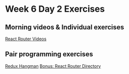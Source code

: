 # Week 6 Day 2 Exercises

## Morning videos & Individual exercises

[React Router Videos](videos)



## Pair programming exercises

[Redux Hangman](hangman)
[Bonus: React Router Directory](directory)
